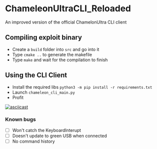 # ChameleonUltraCLI_Reloaded
An improved version of the official ChamelonUltra CLI client

## Compiling exploit binary
- Create a ``build`` folder into ``src`` and go into it
- Type ``cmake ..`` to generate the makefile
- Type ``make`` and wait for the compilation to finish

## Using the CLI Client
- Install the required libs ``python3 -m pip install -r requirements.txt``
- Launch ``chameleon_cli_main.py`` 
- Profit

[![asciicast](https://asciinema.org/a/601195.png)](https://asciinema.org/a/601195)

### Known bugs
- [ ] Won't catch the KeyboardInterupt 
- [ ] Doesn't update to green USB when connected 
- [ ] No command history
